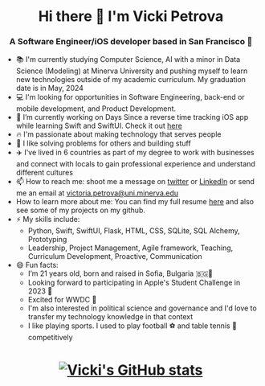 <!--
**vickipetrova/vickipetrova** is a ✨ _special_ ✨ repository because its `README.md` (this file) appears on your GitHub profile.

- 🔭 I’m currently working on ...
- 🌱 I’m currently learning ...
- 👯 I’m looking to collaborate on ...
- 🤔 I’m looking for help with ...
- 💬 Ask me about ...
- 📫 How to reach me: ...
- 😄 Pronouns: ...
- ⚡ Fun fact: ...
-->

<h1 align="center">Hi there 👋 I'm Vicki Petrova</h1>
<h3 align="center">A Software Engineer/iOS developer based in San Francisco 🌁</h3>

- 📚 I'm currently studying Computer Science, AI with a minor in Data Science (Modeling) at Minerva University and pushing myself to learn new technologies outside of my academic curriculum. My graduation date is in May, 2024
- 💻 I'm looking for opportunities in Software Engineering, back-end or mobile development, and Product Development.
- 🌱 I’m currently working on Days Since a reverse time tracking iOS app while learning Swift and SwiftUI. Check it out [here](https://apps.apple.com/us/app/days-since-track-memories/id1634218216)
- 🔥 I'm passionate about making technology that serves people 
- 🧠 I like solving problems for others and building stuff
- ✈️ I've lived in 6 countries as part of my degree to work with businesses and connect with locals to gain professional experience and understand different cultures
- 📫 How to reach me: shoot me a message on [twitter](https://twitter.com/vicki_petrovaa) or [LinkedIn](https://www.linkedin.com/in/petrova-v/) or send me an email at victoria.petrova@uni.minerva.edu
- How to learn more about me: You can find my full resume [here](https://github.com/vickipetrova/vickipetrova/blob/main/Resume%20Victoria%20Petrova%202023.docx.pdf) and also see some of my projects on my github.
- ⚡ My skills include:
  - Python, Swift, SwiftUI, Flask, HTML, CSS, SQLite, SQL Alchemy, Prototyping
  - Leadership, Project Management, Agile framework, Teaching, Curriculum Development, Proactive, Communication
- 😄 Fun facts:
  - I’m 21 years old, born and raised in Sofia, Bulgaria 🇧🇬🦁
  - Looking forward to participating in Apple's Student Challenge in 2023 
  - Excited for WWDC 
  - I'm also interested in political science and governance and I'd love to transfer my technology knowledge in that context 
  - I like playing sports. I used to play football ⚽️ and table tennis 🏓 competitively



<h1 align = "center">

<!-- Credits: https://github.com/anuraghazra/github-readme-stats -->
[![Vicki's GitHub stats](https://github-readme-stats.vercel.app/api?username=vickipetrova)](https://github.com/anuraghazra/github-readme-stats)
  
</h1>
